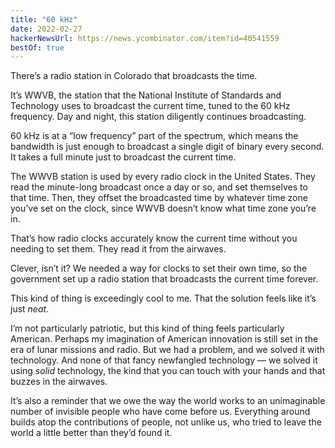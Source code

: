 ```yaml
---
title: "60 kHz"
date: 2022-02-27
hackerNewsUrl: https://news.ycombinator.com/item?id=40541559
bestOf: true
---
```


There’s a radio station in Colorado that broadcasts the time.

It’s WWVB, the station that the National Institute of Standards and Technology uses to broadcast the current time, tuned to the 60 kHz frequency. Day and night, this station diligently continues broadcasting.

60 kHz is at a “low frequency” part of the spectrum, which means the bandwidth is just enough to broadcast a single digit of binary every second. It takes a full minute just to broadcast the current time.

The WWVB station is used by every radio clock in the United States. They read the minute-long broadcast once a day or so, and set themselves to that time. Then, they offset the broadcasted time by whatever time zone you’ve set on the clock, since WWVB doesn’t know what time zone you’re in.

That’s how radio clocks accurately know the current time without you needing to set them. They read it from the airwaves.

Clever, isn’t it? We needed a way for clocks to set their own time, so the government set up a radio station that broadcasts the current time forever.

This kind of thing is exceedingly cool to me. That the solution feels like it’s just _neat_.

I’m not particularly patriotic, but this kind of thing feels particularly American. Perhaps my imagination of American innovation is still set in the era of lunar missions and radio. But we had a problem, and we solved it with technology. And none of that fancy newfangled technology — we solved it using *solid* technology, the kind that you can touch with your hands and that buzzes in the airwaves.

It’s also a reminder that we owe the way the world works to an unimaginable number of invisible people who have come before us. Everything around builds atop the contributions of people, not unlike us, who tried to leave the world a little better than they’d found it.
